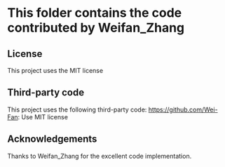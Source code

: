 # This folder contains the code contributed by Weifan_Zhang

## License

This project uses the MIT license

## Third-party code

This project uses the following third-party code:
https://github.com/Wei-Fan: Use MIT license

## Acknowledgements

Thanks to Weifan_Zhang for the excellent code implementation.
